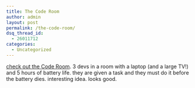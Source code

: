 ```yaml
---
title: The Code Room
author: admin
layout: post
permalink: /the-code-room/
dsq_thread_id:
  - 26011712
categories:
  - Uncategorized
---
```

[check out the Code Room][1]. 3 devs in a room with a laptop (and a large TV!) and 5 hours of battery life. they are given a task and they must do it before the battery dies. interesting idea. looks good.

 [1]: http://www.thecoderoom.com/